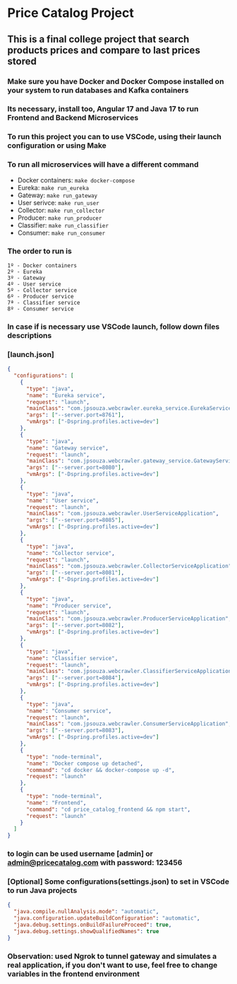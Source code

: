# Price Catalog Project

## This is a final college project that search products prices and compare to last prices stored

### Make sure you have Docker and Docker Compose installed on your system to run databases and Kafka containers

### Its necessary, install too, Angular 17 and Java 17 to run Frontend and Backend Microservices

### To run this project you can to use VSCode, using their launch configuration or using Make

### To run all microservices will have a different command

* Docker containers:
`make docker-compose`
* Eureka:
`make run_eureka`
* Gateway:
`make run_gateway`
* User serivce:
`make run_user`
* Collector:
`make run_collector`
* Producer:
`make run_producer`
* Classifier:
`make run_classifier`
* Consumer:
`make run_consumer`

### The order to run is

```text
1º - Docker containers
2º - Eureka
3º - Gateway
4º - User service
5º - Collector service
6º - Producer service
7ª - Classifier service
8º - Consumer service
```

### In case if is necessary use VSCode launch, follow down files descriptions

### [launch.json]

```json
{
  "configurations": [
    {
      "type": "java",
      "name": "Eureka service",
      "request": "launch",
      "mainClass": "com.jpsouza.webcrawler.eureka_service.EurekaServiceApplication",
      "args": ["--server.port=8761"],
      "vmArgs": ["-Dspring.profiles.active=dev"]
    },
    {
      "type": "java",
      "name": "Gateway service",
      "request": "launch",
      "mainClass": "com.jpsouza.webcrawler.gateway_service.GatewayServiceApplication",
      "args": ["--server.port=8080"],
      "vmArgs": ["-Dspring.profiles.active=dev"]
    },
    {
      "type": "java",
      "name": "User service",
      "request": "launch",
      "mainClass": "com.jpsouza.webcrawler.UserServiceApplication",
      "args": ["--server.port=8085"],
      "vmArgs": ["-Dspring.profiles.active=dev"]
    },
    {
      "type": "java",
      "name": "Collector service",
      "request": "launch",
      "mainClass": "com.jpsouza.webcrawler.CollectorServiceApplication",
      "args": ["--server.port=8081"],
      "vmArgs": ["-Dspring.profiles.active=dev"]
    },
    {
      "type": "java",
      "name": "Producer service",
      "request": "launch",
      "mainClass": "com.jpsouza.webcrawler.ProducerServiceApplication",
      "args": ["--server.port=8082"],
      "vmArgs": ["-Dspring.profiles.active=dev"]
    },
    {
      "type": "java",
      "name": "Classifier service",
      "request": "launch",
      "mainClass": "com.jpsouza.webcrawler.ClassifierServiceApplication",
      "args": ["--server.port=8084"],
      "vmArgs": ["-Dspring.profiles.active=dev"]
    },
    {
      "type": "java",
      "name": "Consumer service",
      "request": "launch",
      "mainClass": "com.jpsouza.webcrawler.ConsumerServiceApplication",
      "args": ["--server.port=8083"],
      "vmArgs": ["-Dspring.profiles.active=dev"]
    },
    {
      "type": "node-terminal",
      "name": "Docker compose up detached",
      "command": "cd docker && docker-compose up -d",
      "request": "launch"
    },
    {
      "type": "node-terminal",
      "name": "Frontend",
      "command": "cd price_catalog_frontend && npm start",
      "request": "launch"
    }
  ]
}
```

### to login can be used username [admin] or <admin@pricecatalog.com> with password: 123456

### [Optional] Some configurations(settings.json) to set in VSCode to run Java projects

```json
{
  "java.compile.nullAnalysis.mode": "automatic",
  "java.configuration.updateBuildConfiguration": "automatic",
  "java.debug.settings.onBuildFailureProceed": true,
  "java.debug.settings.showQualifiedNames": true
}
```

### **Observation:** used Ngrok to tunnel gateway and simulates a real application, if you don't want to use, feel free to change variables in the frontend environment
